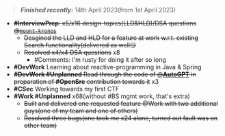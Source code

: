 > _**Finished recently:**_ 14th April 2023(from 1st April 2023)

- ~~**#InterviewPrep**: x5/x16 design-topics(LLD&HLD)/DSA questions @[`mount-kronos`](https://github.com/everrover/mount-kronos)~~
  - ~~Desgined the LLD and HLD for a feature at work w.r.t. existing Search functionality(delivered as well😏~~
  - ~~Resolved x4/x4 DSA questions~~ x8
    - #Comments: I'm rusty for doing it after so long
- **#DevWork** Learning about reactive-programming in Java & Spring
- ~~**#DevWork #Unplanned** Read through the code of @**[AutoGPT](https://github.com/Significant-Gravitas/Auto-GPT)** in preparation of **#OpenSrc** contribution towards it~~ x3
- **#CSec** Working towards my first CTF
- **#Work #Unplanned** x68(without #BS mgmt work, that's extra)
  - ~~Built and delivered one requested feature @Work with two additional guys(one of my team and one of others)~~
  - ~~Resolved three bugs(one took me x24 alone, turned out fault was on other team)~~
